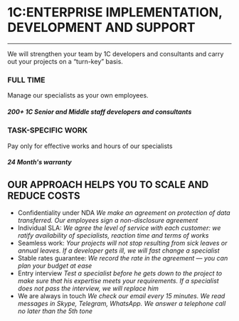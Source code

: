 # 1C:ENTERPRISE IMPLEMENTATION, DEVELOPMENT AND SUPPORT
---
We will strengthen your team by 1C developers and consultants and
carry out your projects on a “turn-key” basis.


### FULL TIME
Manage our specialists as your own employees.
##### 200+ 1C Senior and Middle staff developers and consultants

### TASK-SPECIFIC WORK
Pay only for effective works and hours of our specialists
##### 24 Month's warranty

## OUR APPROACH HELPS YOU TO SCALE AND REDUCE COSTS
* Confidentiality under NDA
_We make an agreement on protection of data transferred. Our
employees sign a non-disclosure agreement_
* Individual SLA:
   _We agree the level of service with each customer: we ratify availability of specialists, reaction time and terms of works_
* Seamless work:
_Your projects will not stop resulting from sick leaves or
annual leaves. If a developer gets ill, we will fast change a
specialist_
* Stable rates guarantee:
_We record the rate in the agreement — you can plan your budget at ease_
* Entry interview
_Test a specialist before he gets down to the project to make
sure that his expertise meets your requirements. If a specialist does not pass the interview, we will replace him_
* We are always in touch
_We check our email every 15 minutes. We read messages in
Skype, Telegram, WhatsApp. We answer a telephone call no later than the 5th tone_
